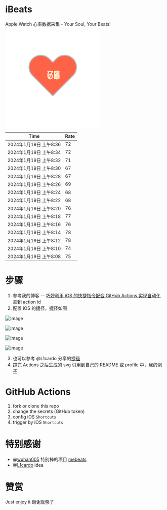 # iBeats
Apple Watch 心率数据采集 - Your Soul, Your Beats!

![](./files/heart.svg)

<!--START_SECTION:my_heart_rate-->
| Time | Rate | 
 | ---- | ---- | 
| 2024年1月19日 上午8:36 | 72 |
| 2024年1月19日 上午8:34 | 72 |
| 2024年1月19日 上午8:32 | 71 |
| 2024年1月19日 上午8:30 | 67 |
| 2024年1月19日 上午8:28 | 67 |
| 2024年1月19日 上午8:26 | 69 |
| 2024年1月19日 上午8:24 | 68 |
| 2024年1月19日 上午8:22 | 68 |
| 2024年1月19日 上午8:20 | 76 |
| 2024年1月19日 上午8:18 | 77 |
| 2024年1月19日 上午8:16 | 76 |
| 2024年1月19日 上午8:14 | 78 |
| 2024年1月19日 上午8:12 | 78 |
| 2024年1月19日 上午8:10 | 74 |
| 2024年1月19日 上午8:08 | 75 |

<!--END_SECTION:my_heart_rate-->

# 步骤
1. 参考我的博客 -- [巧妙利用 iOS 的快捷指令配合 GitHub Actions 实现自动化](https://github.com/yihong0618/gitblog/issues/198) 拿到 action id
2. 配置 iOS 的捷径，捷径如图

![image](https://user-images.githubusercontent.com/15976103/122154218-0db0b480-ce97-11eb-93bb-5aec07c558dc.png)

![image](https://user-images.githubusercontent.com/15976103/122154236-186b4980-ce97-11eb-8e4b-70551a0391ae.png)

![image](https://user-images.githubusercontent.com/15976103/122154268-2d47dd00-ce97-11eb-902e-3acf292265a9.png)

![image](https://user-images.githubusercontent.com/15976103/122174055-fa144680-ceb4-11eb-9be2-3eb83cd516f7.png)

3. 也可以参考 @L1cardo 分享的[捷径](https://www.icloud.com/shortcuts/6ab6047b459c41ad822ad6b94b1c03d4)
4. 跑完 Actions 之后生成的 svg 引用到自己的 README 或 profile 中，我的[例子](https://github.com/yihong0618) 

# GitHub Actions

1. fork or clone this repo
2. change the secrets (GitHub token)
3. config iOS `Shortcuts` 
4. trigger by iOS `Shortcuts`

# 特别感谢
- @[wuhan005](https://github.com/wuhan005) 特别棒的项目 [mebeats](https://github.com/wuhan005/mebeats)
- @[L1cardo](https://github.com/L1cardo) idea

# 赞赏
Just enjoy it
谢谢就够了
